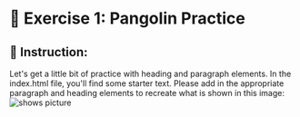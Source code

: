 # 🚀 Exercise 1: Pangolin Practice

## 📝 Instruction:
Let's get a little bit of practice with heading and paragraph elements. In the index.html file, you'll find some starter text.  Please add in the appropriate paragraph and heading elements to recreate what is shown in this image:
<picture>
<img alt="shows picture" src="https://img-b.udemycdn.com/redactor/raw/coding_exercise_instructions/2023-03-20_19-58-26-c252cc6e6090f52301ab8e5904b15c58.png">
</picture>